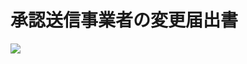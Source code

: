 # 承認送信事業者の変更届出書

![](https://www.nta.go.jp/tmp/509c9c58-3b3f-4f43-9f08-bb0abb7014a3/images/134f135a77759e10b9ca62d02f6385f5930764fa1f20d8bc17ef5490c37c1a30.jpg)